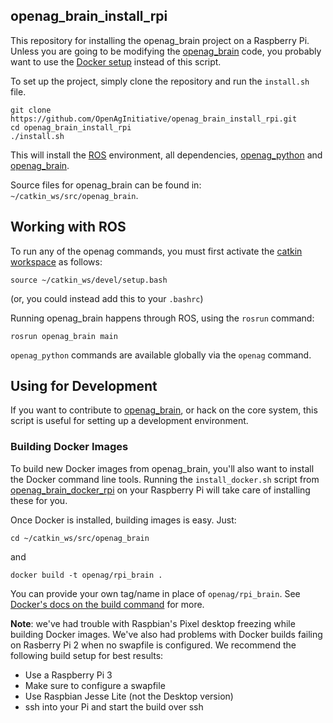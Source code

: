 openag\_brain\_install\_rpi
---------------------------

This repository for installing the openag\_brain project on a Raspberry Pi.
Unless you are going to be modifying the
[openag\_brain](https://github.com/OpenAgInitiative/openag_brain) code, you
probably want to use the [Docker
setup](https://github.com/OpenAgInitiative/openag_brain_docker_rpi) instead of
this script.

To set up the project, simply clone the repository and run the `install.sh`
file.

    git clone https://github.com/OpenAgInitiative/openag_brain_install_rpi.git
    cd openag_brain_install_rpi
    ./install.sh

This will install the [ROS](http://ros.org/) environment, all dependencies,
[openag_python](https://github.com/OpenAgInitiative/openag_python)
and [openag_brain](https://github.com/OpenAgInitiative/openag_brain).

Source files for openag_brain can be found in: `~/catkin_ws/src/openag_brain`.

## Working with ROS

To run any of the openag commands, you must first activate the
[catkin workspace](http://wiki.ros.org/catkin/Tutorials/using_a_workspace)
as follows:

    source ~/catkin_ws/devel/setup.bash

(or, you could instead add this to your `.bashrc`)

Running openag_brain happens through ROS, using the `rosrun` command:

    rosrun openag_brain main

`openag_python` commands are available globally via the `openag` command.

## Using for Development

If you want to contribute to [openag_brain](https://github.com/OpenAgInitiative/openag_brain),
or hack on the core system, this script is useful for setting up a development
environment.

### Building Docker Images

To build new Docker images from openag_brain, you'll also want to install the
Docker command line tools. Running the `install_docker.sh` script from
[openag_brain_docker_rpi](https://github.com/OpenAgInitiative/openag_brain_docker_rpi)
on your Raspberry Pi will take care of installing these for you.

Once Docker is installed, building images is easy. Just:

    cd ~/catkin_ws/src/openag_brain

and

    docker build -t openag/rpi_brain .

You can provide your own tag/name in place of `openag/rpi_brain`. See
[Docker's docs on the build command](https://docs.docker.com/engine/reference/commandline/build/)
for more.

**Note**: we've had trouble with Raspbian's Pixel desktop freezing while
building Docker images. We've also had problems with Docker builds failing on
Rasberry Pi 2 when no swapfile is configured. We recommend the following build
setup for best results:

- Use a Raspberry Pi 3
- Make sure to configure a swapfile
- Use Raspbian Jesse Lite (not the Desktop version)
- ssh into your Pi and start the build over ssh
